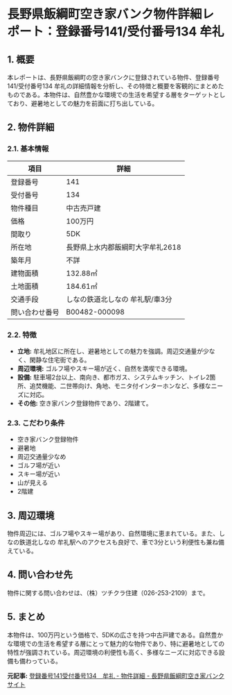 # 長野県飯綱町空き家バンク物件詳細レポート：登録番号141/受付番号134 牟礼

## 1. 概要

本レポートは、長野県飯綱町の空き家バンクに登録されている物件、登録番号141/受付番号134 牟礼の詳細情報を分析し、その特徴と概要を客観的にまとめたものである。本物件は、自然豊かな環境での生活を希望する層をターゲットとしており、避暑地としての魅力を前面に打ち出している。

## 2. 物件詳細

### 2.1. 基本情報

| 項目 | 詳細 |
| -------------- | ---------------------------------- |
| 登録番号 | 141 |
| 受付番号 | 134 |
| 物件種目 | 中古売戸建 |
| 価格 | 100万円 |
| 間取り | 5DK |
| 所在地 | 長野県上水内郡飯綱町大字牟礼2618 |
| 築年月 | 不詳 |
| 建物面積 | 132.88㎡ |
| 土地面積 | 184.61㎡ |
| 交通手段 | しなの鉄道北しなの 牟礼駅/車3分 |
| 問い合わせ番号 | B00482-000098 |

### 2.2. 特徴

* **立地:** 牟礼地区に所在し、避暑地としての魅力を強調。周辺交通量が少なく、閑静な住宅街である。
* **周辺環境:** ゴルフ場やスキー場が近く、自然を満喫できる環境。
* **設備:** 駐車場2台以上、南向き、都市ガス、システムキッチン、トイレ2箇所、追焚機能、二世帯向け、角地、モニタ付インターホンなど、多様なニーズに対応。
* **その他:** 空き家バンク登録物件であり、2階建て。

### 2.3. こだわり条件

* 空き家バンク登録物件
* 避暑地
* 周辺交通量少なめ
* ゴルフ場が近い
* スキー場が近い
* 山が見える
* 2階建

## 3. 周辺環境

物件周辺には、ゴルフ場やスキー場があり、自然環境に恵まれている。また、しなの鉄道北しなの 牟礼駅へのアクセスも良好で、車で3分という利便性も兼ね備えている。

## 4. 問い合わせ先

物件に関する問い合わせは、（株）ツチクラ住建（026-253-2109）まで。

## 5. まとめ

本物件は、100万円という価格で、5DKの広さを持つ中古戸建である。自然豊かな環境での生活を希望する層にとって魅力的な物件であり、特に避暑地としての特性が強調されている。周辺環境の利便性も高く、多様なニーズに対応できる設備も備わっている。


**元記事:** [登録番号141受付番号134　牟礼 - 物件詳細 - 長野県飯綱町空き家バンクサイト](https://iizuna-t20590.akiya-athome.jp/bukken/detail/buy/38649)